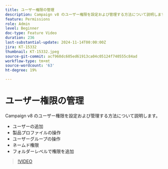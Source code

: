 ```yaml
---
title: ユーザー権限の管理
description: Campaign v8 のユーザー権限を設定および管理する方法について説明します。 ユーザーの追加、製品プロファイル、ユーザーグループおよびネームド権限の操作を行います。 フォルダーレベルで権限を追加します。
feature: Permissions
role: Admin
level: Beginner
doc-type: Feature Video
duration: 236
last-substantial-update: 2024-11-14T00:00:00Z
jira: KT-15332
thumbnail: KT-15332.jpeg
source-git-commit: acf960dc605ed61913ca04c05124f740555c84ad
workflow-type: tm+mt
source-wordcount: '63'
ht-degree: 19%

---
```



# ユーザー権限の管理

Campaign v8 のユーザー権限を設定および管理する方法について説明します。

* ユーザーの追加
* 製品プロファイルの操作
* ユーザーグループの操作
* ネームド権限
* フォルダーレベルで権限を追加

>[!VIDEO](https://video.tv.adobe.com/v/3438198/?learn=on)
